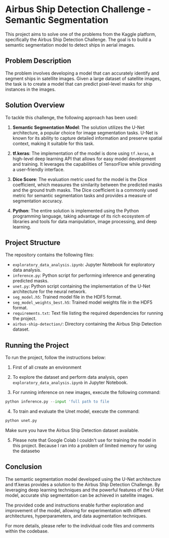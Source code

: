 # Airbus Ship Detection Challenge - Semantic Segmentation

This project aims to solve one of the problems from the Kaggle platform, specifically the Airbus Ship Detection Challenge. The goal is to build a semantic segmentation model to detect ships in aerial images.

## Problem Description

The problem involves developing a model that can accurately identify and segment ships in satellite images. Given a large dataset of satellite images, the task is to create a model that can predict pixel-level masks for ship instances in the images.

## Solution Overview

To tackle this challenge, the following approach has been used:

1. **Semantic Segmentation Model**: The solution utilizes the U-Net architecture, a popular choice for image segmentation tasks. U-Net is known for its ability to capture detailed information and preserve spatial context, making it suitable for this task.

2. **tf.keras**: The implementation of the model is done using `tf.keras`, a high-level deep learning API that allows for easy model development and training. It leverages the capabilities of TensorFlow while providing a user-friendly interface.

3. **Dice Score**: The evaluation metric used for the model is the Dice coefficient, which measures the similarity between the predicted masks and the ground truth masks. The Dice coefficient is a commonly used metric for semantic segmentation tasks and provides a measure of segmentation accuracy.

4. **Python**: The entire solution is implemented using the Python programming language, taking advantage of its rich ecosystem of libraries and tools for data manipulation, image processing, and deep learning.

## Project Structure

The repository contains the following files:

- `exploratory_data_analysis.ipynb`: Jupyter Notebook for exploratory data analysis.
- `inference.py`: Python script for performing inference and generating predicted masks.
- `unet.py`: Python script containing the implementation of the U-Net architecture for the neural network.
- `seg_model.h5`: Trained model file in the HDF5 format.
- `seg_model_weights_best.h5`: Trained model weights file in the HDF5 format.
- `requirements.txt`: Text file listing the required dependencies for running the project.
- `airbus-ship-detection/`: Directory containing the Airbus Ship Detection dataset.

## Running the Project
To run the project, follow the instructions below:

1. First of all create an environment
2. To explore the dataset and perform data analysis, open `exploratory_data_analysis.ipynb` in Jupyter Notebook.

3. For running inference on new images, execute the following command: 

```python
python inference.py --input 'full path to file 
```

4. To train and evaluate the Unet model, execute the command: 
```python
python unet.py
```
Make sure you have the Airbus Ship Detection dataset available.

5. Please note that Google Colab I couldn't use for training the model in this project. Because I ran into a problem of limited memory for using the datasetю

## Conclusion

The semantic segmentation model developed using the U-Net architecture and tf.keras provides a solution to the Airbus Ship Detection Challenge. By leveraging deep learning techniques and the powerful features of the U-Net model, accurate ship segmentation can be achieved in satellite images.

The provided code and instructions enable further exploration and improvement of the model, allowing for experimentation with different architectures, hyperparameters, and data augmentation techniques.

For more details, please refer to the individual code files and comments within the codebase.